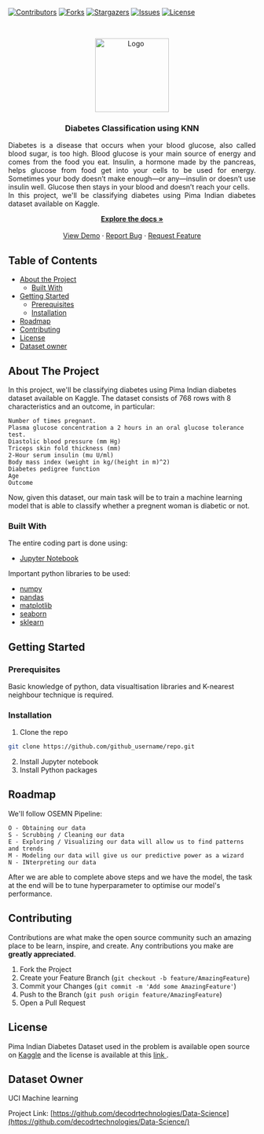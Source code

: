 
[![Contributors][contributors-shield]][contributors-url]
[![Forks][forks-shield]][forks-url]
[![Stargazers][stars-shield]][stars-url]
[![Issues][issues-shield]][issues-url]
[![License][license-shield]][license-url]

<!-- PROJECT LOGO -->
<br />
<p align="center">
  <a href="https://github.com/github_username/repo">
    <img src="https://images-prod.healthline.com/hlcmsresource/images/topic_centers/1953-Difference_Type1_Type2_Diabetes-732x549-thumbnail.jpg" alt="Logo" width="150" height="150">
  </a>

  <h3 align="center">Diabetes Classification using KNN</h3>

  <p align="justify">
  Diabetes is a disease that occurs when your blood glucose, also called blood sugar, is too high. Blood glucose is your main source of energy and comes from the food you eat. Insulin, a hormone made by the pancreas, helps glucose from food get into your cells to be used for energy. Sometimes your body doesn’t make enough—or any—insulin or doesn’t use insulin well. Glucose then stays in your blood and doesn’t reach your cells.<br>
  In this project, we'll be classifying diabetes using Pima Indian diabetes dataset available on Kaggle. 
    <br /></p>
  <p align="center">
    <a href="https://github.com/decodrtechnologies/Data-Science/tree/master/Diabetes"><strong>Explore the docs »</strong></a>
    <br />
    <br />
    <a href="https://github.com/decodrtechnologies/Data-Science/tree/master/Diabetes">View Demo</a>
    ·
    <a href="https://github.com/decodrtechnologies/Data-Science/issues">Report Bug</a>
    ·
    <a href="https://github.com/decodrtechnologies/Data-Science/issues">Request Feature</a>
  </p>
</p>



<!-- TABLE OF CONTENTS -->
## Table of Contents

* [About the Project](#about-the-project)
  * [Built With](#built-with)
* [Getting Started](#getting-started)
  * [Prerequisites](#prerequisites)
  * [Installation](#installation)
* [Roadmap](#roadmap)
* [Contributing](#contributing)
* [License](#license)
* [Dataset owner](#Dataset-Owner)



<!-- ABOUT THE PROJECT -->
## About The Project

In this project, we'll be classifying diabetes using Pima Indian diabetes dataset available on Kaggle. The dataset consists of 768 rows with 8 characteristics and an outcome, in particular:

    Number of times pregnant.
    Plasma glucose concentration a 2 hours in an oral glucose tolerance test.
    Diastolic blood pressure (mm Hg)
    Triceps skin fold thickness (mm)
    2-Hour serum insulin (mu U/ml)
    Body mass index (weight in kg/(height in m)^2)
    Diabetes pedigree function
    Age
    Outcome
    
Now, given this dataset, our main task will be to train a machine learning model that is able to classify whether a pregnent woman is diabetic or not.

### Built With
The entire coding part is done using:
* [Jupyter Notebook](https://jupyter.org/)

Important python libraries to be used:
* [numpy](https://anaconda.org/anaconda/numpy)
* [pandas](https://anaconda.org/anaconda/pandas)
* [matplotlib](https://anaconda.org/anaconda/matplotlib)
* [seaborn](https://anaconda.org/anaconda/seaborn)
* [sklearn](https://anaconda.org/anaconda/sklearn)




<!-- GETTING STARTED -->
## Getting Started



### Prerequisites

Basic knowledge of python, data visualtisation libraries and K-nearest neighbour technique is required.

### Installation
 
1. Clone the repo
```sh
git clone https://github.com/github_username/repo.git
```
2. Install Jupyter notebook
3. Install Python packages


<!-- ROADMAP -->
## Roadmap

We'll follow OSEMN Pipeline: 

    O - Obtaining our data
    S - Scrubbing / Cleaning our data
    E - Exploring / Visualizing our data will allow us to find patterns and trends
    M - Modeling our data will give us our predictive power as a wizard
    N - INterpreting our data

After we are able to complete above steps and we have the model, the task at the end will be to tune hyperparameter to optimise our model's performance.

<!-- CONTRIBUTING -->
## Contributing

Contributions are what make the open source community such an amazing place to be learn, inspire, and create. Any contributions you make are **greatly appreciated**.

1. Fork the Project
2. Create your Feature Branch (`git checkout -b feature/AmazingFeature`)
3. Commit your Changes (`git commit -m 'Add some AmazingFeature'`)
4. Push to the Branch (`git push origin feature/AmazingFeature`)
5. Open a Pull Request



<!-- LICENSE -->
## License

Pima Indian Diabetes Dataset used in the problem is available open source on <a href = "https://www.kaggle.com/uciml/pima-indians-diabetes-database">Kaggle</a> and the license is available at this <a href = "https://creativecommons.org/publicdomain/zero/1.0/"> link </a>.



<!-- CONTACT -->
## Dataset Owner

UCI Machine learning

Project Link: [https://github.com/decodrtechnologies/Data-Science](https://github.com/decodrtechnologies/Data-Science/)



<!-- MARKDOWN LINKS & IMAGES -->
<!-- https://www.markdownguide.org/basic-syntax/#reference-style-links -->
[contributors-shield]: https://img.shields.io/github/contributors/decodrtechnologies/Data-Science.svg?style=flat-square
[contributors-url]: https://github.com/decodrtechnologies/Data-Science/graphs/contributors
[forks-shield]: https://img.shields.io/github/forks/decodrtechnologies/Data-Science.svg?style=flat-square
[forks-url]: https://github.com/decodrtechnologies/Data-Science/network/members
[stars-shield]: https://img.shields.io/github/stars/decodrtechnologies/Data-Science.svg?style=flat-square
[stars-url]: https://github.com/decodrtechnologies/Data-Science/stargazers
[issues-shield]: https://img.shields.io/github/issues/decodrtechnologies/Data-Science.svg?style=flat-square
[issues-url]: https://github.com/decodrtechnologies/Data-Science/issues
[license-shield]: https://img.shields.io/github/license/decodrtechnologies/Data-Science.svg?style=flat-square
[license-url]: https://github.com/decodrtechnologies/Data-Science/blob/master/LICENSE.txt
[product-screenshot]: images/screenshot.png
